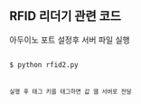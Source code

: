 ## RFID 리더기 관련 코드

아두이노 포트 설정후 서버 파일 실행    
<pre><code>
$ python rfid2.py
<code><pre>        

실행 후 태그 키를 태그하면 값 웹 서버로 전달
